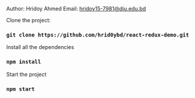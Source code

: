 Author: Hridoy Ahmed
Email: hridoy15-7981@diu.edu.bd

Clone the project:

### `git clone https://github.com/hrid0ybd/react-redux-demo.git`

Install all the dependencies

### `npm install`

Start the project

### `npm start`
